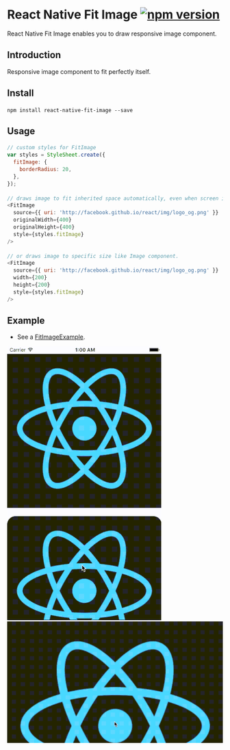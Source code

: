 # React Native Fit Image [![npm version](https://badge.fury.io/js/react-native-fit-image.svg)](https://badge.fury.io/js/react-native-fit-image)
React Native Fit Image enables you to draw responsive image component.

## Introduction
Responsive image component to fit perfectly itself.

## Install
`npm install react-native-fit-image --save`

## Usage
```javascript
// custom styles for FitImage
var styles = StyleSheet.create({
  fitImage: {
    borderRadius: 20,
  },
});

// draws image to fit inherited space automatically, even when screen is rotated.
<FitImage
  source={{ uri: 'http://facebook.github.io/react/img/logo_og.png' }}
  originalWidth={400}
  originalHeight={400}
  style={styles.fitImage}
/>

// or draws image to specific size like Image component.
<FitImage
  source={{ uri: 'http://facebook.github.io/react/img/logo_og.png' }}
  width={200}
  height={200}
  style={styles.fitImage}
/>
```

## Example
- See a [FitImageExample][1].

![FitImageExample - Portrait](./FitImageExample/fit_image_example_portrait.gif)
![FitImageExample - LandScape](./FitImageExample/fit_image_example_landscape.gif)

[1]: https://github.com/huiseoul/react-native-fit-image/tree/master/FitImageExample
